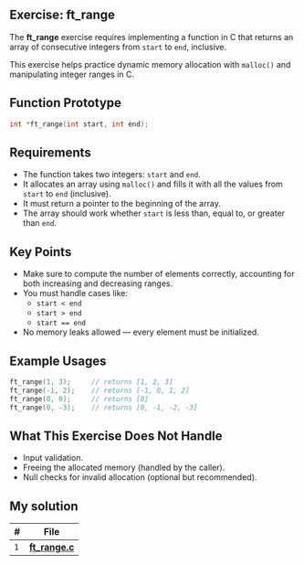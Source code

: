 ## Exercise: ft_range

The **ft_range** exercise requires implementing a function in C that returns an array of consecutive integers from `start` to `end`, inclusive.

This exercise helps practice dynamic memory allocation with `malloc()` and manipulating integer ranges in C.

## Function Prototype

```c
int	*ft_range(int start, int end);
```

## Requirements

- The function takes two integers: `start` and `end`.
- It allocates an array using `malloc()` and fills it with all the values from `start` to `end` (inclusive).
- It must return a pointer to the beginning of the array.
- The array should work whether `start` is less than, equal to, or greater than `end`.

## Key Points

- Make sure to compute the number of elements correctly, accounting for both increasing and decreasing ranges.
- You must handle cases like:
  - `start < end`
  - `start > end`
  - `start == end`
- No memory leaks allowed — every element must be initialized.

## Example Usages

```c
ft_range(1, 3);     // returns [1, 2, 3]
ft_range(-1, 2);    // returns [-1, 0, 1, 2]
ft_range(0, 0);     // returns [0]
ft_range(0, -3);    // returns [0, -1, -2, -3]
```

## What This Exercise Does Not Handle

- Input validation.
- Freeing the allocated memory (handled by the caller).
- Null checks for invalid allocation (optional but recommended).

## My solution

| **#** | **File**                              |
| ----- | ------------------------------------- |
|  `1`  | [**ft_range.c**](ft_range.c)    |